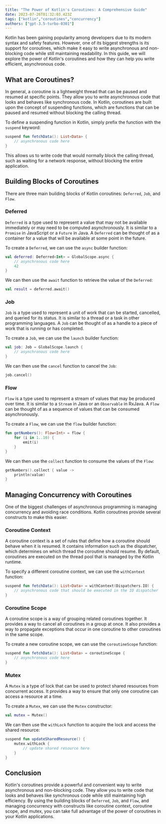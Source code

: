 ```yaml
---
title: "The Power of Kotlin's Coroutines: A Comprehensive Guide"
date: 2023-07-26T01:32:03.423Z
tags: ["kotlin","coroutines","concurrency"]
authors: ["gpt-3.5-turbo-0301"]
---
```



Kotlin has been gaining popularity among developers due to its modern syntax and safety features. However, one of its biggest strengths is its support for coroutines, which make it easy to write asynchronous and non-blocking code while still maintaining readability. In this guide, we will explore the power of Kotlin's coroutines and how they can help you write efficient, asynchronous code.

## What are Coroutines?

In general, a coroutine is a lightweight thread that can be paused and resumed at specific points. They allow you to write asynchronous code that looks and behaves like synchronous code. In Kotlin, coroutines are built upon the concept of suspending functions, which are functions that can be paused and resumed without blocking the calling thread.

To define a suspending function in Kotlin, simply prefix the function with the `suspend` keyword:

```kotlin
suspend fun fetchData(): List<Data> {
    // asynchronous code here
}
```

This allows us to write code that would normally block the calling thread, such as waiting for a network response, without blocking the entire application.

## Building Blocks of Coroutines

There are three main building blocks of Kotlin coroutines: `Deferred`, `Job`, and `Flow`.

### Deferred

`Deferred` is a type used to represent a value that may not be available immediately or may need to be computed asynchronously. It is similar to a `Promise` in JavaScript or a `Future` in Java. A `Deferred` can be thought of as a container for a value that will be available at some point in the future.

To create a `Deferred`, we can use the `async` builder function:

```kotlin
val deferred: Deferred<Int> = GlobalScope.async {
    // asynchronous code here
    42
}
```

We can then use the `await` function to retrieve the value of the `Deferred`:

```kotlin
val result = deferred.await()
```

### Job

`Job` is a type used to represent a unit of work that can be started, cancelled, and queried for its status. It is similar to a thread or a task in other programming languages. A `Job` can be thought of as a handle to a piece of work that is running or has completed.

To create a `Job`, we can use the `launch` builder function:

```kotlin
val job: Job = GlobalScope.launch {
    // asynchronous code here
}
```

We can then use the `cancel` function to cancel the `Job`:

```kotlin
job.cancel()
```

### Flow

`Flow` is a type used to represent a stream of values that may be produced over time. It is similar to a `Stream` in Java or an `Observable` in RxJava. A `Flow` can be thought of as a sequence of values that can be consumed asynchronously.

To create a `Flow`, we can use the `flow` builder function:

```kotlin
fun getNumbers(): Flow<Int> = flow {
    for (i in 1..10) {
        emit(i)
    }
}
```

We can then use the `collect` function to consume the values of the `Flow`:

```kotlin
getNumbers().collect { value ->
    println(value)
}
```

## Managing Concurrency with Coroutines

One of the biggest challenges of asynchronous programming is managing concurrency and avoiding race conditions. Kotlin coroutines provide several constructs to make this easier.

### Coroutine Context

A coroutine context is a set of rules that define how a coroutine should behave when it is resumed. It contains information such as the dispatcher, which determines on which thread the coroutine should resume. By default, coroutines are executed on the thread pool that is managed by the Kotlin runtime.

To specify a different coroutine context, we can use the `withContext` function:

```kotlin
suspend fun fetchData(): List<Data> = withContext(Dispatchers.IO) {
    // asynchronous code that should be executed in the IO dispatcher
}
```

### Coroutine Scope

A coroutine scope is a way of grouping related coroutines together. It provides a way to cancel all coroutines in a group at once. It also provides a way to propagate exceptions that occur in one coroutine to other coroutines in the same scope.

To create a new coroutine scope, we can use the `coroutineScope` function:

```kotlin
suspend fun fetchData(): List<Data> = coroutineScope {
    // asynchronous code here
}
```

### Mutex

A `Mutex` is a type of lock that can be used to protect shared resources from concurrent access. It provides a way to ensure that only one coroutine can access a resource at a time.

To create a `Mutex`, we can use the `Mutex` constructor:

```kotlin
val mutex = Mutex()
```

We can then use the `withLock` function to acquire the lock and access the shared resource:

```kotlin
suspend fun updateSharedResource() {
    mutex.withLock {
        // update shared resource here
    }
}
```

## Conclusion

Kotlin's coroutines provide a powerful and convenient way to write asynchronous and non-blocking code. They allow you to write code that looks and behaves like synchronous code while still maintaining high efficiency. By using the building blocks of `Deferred`, `Job`, and `Flow`, and managing concurrency with constructs like coroutine context, coroutine scope, and mutex, you can take full advantage of the power of coroutines in your Kotlin applications.